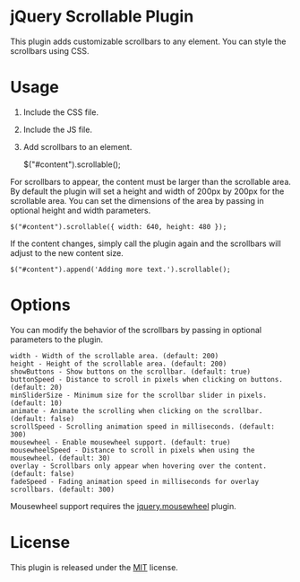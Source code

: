 # jQuery Scrollable Plugin

This plugin adds customizable scrollbars to any element. You can style the scrollbars using CSS.

# Usage

1) Include the CSS file.

    <link rel="stylesheet" type="text/css" href="jquery.scrollable.css" />

2) Include the JS file.

    <script type="text/javascript" src="jquery.scrollable.js"></script>

3) Add scrollbars to an element.

    $("#content").scrollable();

For scrollbars to appear, the content must be larger than the scrollable area. By default the plugin will set a height and width of 200px by 200px for the scrollable area. You can set the dimensions of the area by passing in optional height and width parameters.

    $("#content").scrollable({ width: 640, height: 480 });

If the content changes, simply call the plugin again and the scrollbars will adjust to the new content size. 

    $("#content").append('Adding more text.').scrollable();

# Options

You can modify the behavior of the scrollbars by passing in optional parameters to the plugin.

    width - Width of the scrollable area. (default: 200)
    height - Height of the scrollable area. (default: 200)
    showButtons - Show buttons on the scrollbar. (default: true)
    buttonSpeed - Distance to scroll in pixels when clicking on buttons. (default: 20)
    minSliderSize - Minimum size for the scrollbar slider in pixels. (default: 10)
    animate - Animate the scrolling when clicking on the scrollbar. (default: false)
    scrollSpeed - Scrolling animation speed in milliseconds. (default: 300)
    mousewheel - Enable mousewheel support. (default: true)
    mousewheelSpeed - Distance to scroll in pixels when using the mousewheel. (default: 30)
    overlay - Scrollbars only appear when hovering over the content. (default: false)
    fadeSpeed - Fading animation speed in milliseconds for overlay scrollbars. (default: 300)

Mousewheel support requires the [jquery.mousewheel](https://github.com/brandonaaron/jquery-mousewheel) plugin.

# License

This plugin is released under the [MIT](http://www.opensource.org/licenses/mit-license.php) license.
